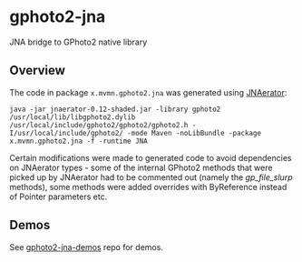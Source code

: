 # gphoto2-jna
JNA bridge to GPhoto2 native library

## Overview
The code in package `x.mvmn.gphoto2.jna` was generated using [JNAerator](https://en.wikipedia.org/wiki/JNAerator):
```
java -jar jnaerator-0.12-shaded.jar -library gphoto2 /usr/local/lib/libgphoto2.dylib /usr/local/include/gphoto2/gphoto2/gphoto2.h -I/usr/local/include/gphoto2/ -mode Maven -noLibBundle -package x.mvmn.gphoto2.jna -f -runtime JNA
```
Certain modifications were made to generated code to avoid dependencies on JNAerator types - some of the internal GPhoto2 methods that were picked up by JNAerator had to be commented out (namely the _gp_file_slurp_ methods), some methods were added overrides with ByReference instead of Pointer parameters etc.

## Demos
See [gphoto2-jna-demos](https://github.com/mvmn/gphoto2-jna-demos) repo for demos.

